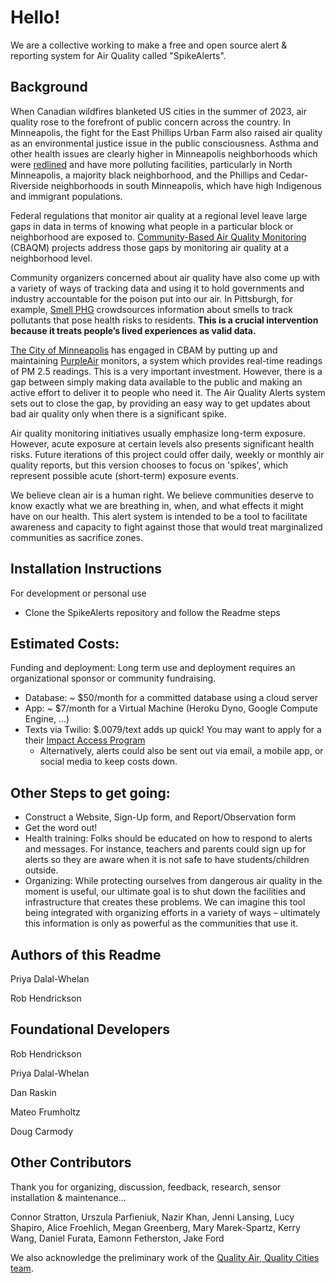 # Hello!

We are a collective working to make a free and open source alert & reporting system for Air Quality called "SpikeAlerts".

## Background 

When Canadian wildfires blanketed US cities in the summer of 2023, air quality rose to the forefront of public concern across the country. In Minneapolis, the fight for the East Phillips Urban Farm also raised air quality as an environmental justice issue in the public consciousness. Asthma and other health issues are clearly higher in Minneapolis neighborhoods which were [redlined](https://legacy.yourwebedition.com/stories/a-city-divided-0) and have more polluting facilities, particularly in North Minneapolis, a majority black neighborhood, and the Phillips and Cedar-Riverside neighborhoods in south Minneapolis, which have high Indigenous and immigrant populations. 

Federal regulations that monitor air quality at a regional level leave large gaps in data in terms of knowing what people in a particular block or neighborhood are exposed to. [Community-Based Air Quality Monitoring](https://www.georgetownclimate.org/articles/community-based-air-quality-monitoring-equitable-climate-policy.htm) (CBAQM) projects address those gaps by monitoring air quality at a neighborhood level.

Community organizers concerned about air quality have also come up with a variety of ways of tracking data and using it to hold governments and industry accountable for the poison put into our air. In Pittsburgh, for example, [Smell PHG](https://smellpgh.org) crowdsources information about smells to track pollutants that pose health risks to residents. **This is a crucial intervention because it treats people’s lived experiences as valid data.** 

[The City of Minneapolis](https://www.minneapolismn.gov/government/programs-initiatives/environmental-programs/air-quality/) has engaged in CBAM by putting up and maintaining [PurpleAir](https://map.purpleair.com/1/mAQI/a10/p604800/cC0#11/44.9368/-93.2834) monitors, a system which provides real-time readings of PM 2.5 readings. This is a very important investment. However, there is a gap between simply making data available to the public and making an active effort to deliver it to people who need it. The Air Quality Alerts system sets out to close the gap, by providing an easy way to get updates about bad air quality only when there is a significant spike. 

Air quality monitoring initiatives usually emphasize long-term exposure. However, acute exposure at certain levels also presents significant health risks. Future iterations of this project could offer daily, weekly or monthly air quality reports, but this version chooses to focus on 'spikes', which represent possible acute (short-term) exposure events.

We believe clean air is a human right. We believe communities deserve to know exactly what we are breathing in, when, and what effects it might have on our health. This alert system is intended to be a tool to facilitate awareness and capacity to fight against those that would treat marginalized  communities as sacrifice zones. 

## Installation Instructions

 For development or personal use

+ Clone the SpikeAlerts repository and follow the Readme steps

## Estimated Costs:  
Funding and deployment: Long term use and deployment requires an organizational sponsor or community fundraising. 
+ Database: ~ $50/month for a committed database using a cloud server
+ App: ~ $7/month for a Virtual Machine (Heroku Dyno, Google Compute Engine, ...)
+ Texts via Twilio:  $.0079/text adds up quick! You may want to apply for a their [Impact Access Program](https://www.twilio.org/support-and-resources/impact-access-program)
    + Alternatively, alerts could also be sent out via email, a mobile app, or social media to keep costs down.
 
## Other Steps to get going:
+ Construct a Website, Sign-Up form, and Report/Observation form
+ Get the word out!
+ Health training: Folks should be educated on how to respond to alerts and messages. For instance, teachers and parents could sign up for alerts so they are aware when it is not safe to have students/children outside. 
+ Organizing: While protecting ourselves from dangerous air quality in the moment is useful, our ultimate goal is to shut down the facilities and infrastructure that creates these problems. We can imagine this tool being integrated with organizing efforts in a variety of ways –  ultimately this information is only as powerful as the communities that use it. 

## Authors of this Readme

Priya Dalal-Whelan

Rob Hendrickson

## Foundational Developers

Rob Hendrickson

Priya Dalal-Whelan

Dan Raskin

Mateo Frumholtz

Doug Carmody

## Other Contributors 
Thank you for organizing, discussion, feedback, research, sensor installation & maintenance...

Connor Stratton, Urszula Parfieniuk, Nazir Khan, Jenni Lansing, Lucy Shapiro, Alice Froehlich, Megan Greenberg, Mary Marek-Spartz, Kerry Wang, Daniel Furata, Eamonn Fetherston, Jake Ford

We also acknowledge the preliminary work of the [Quality Air, Quality Cities team](https://github.com/RTGS-Lab/QualityAirQualityCities).
